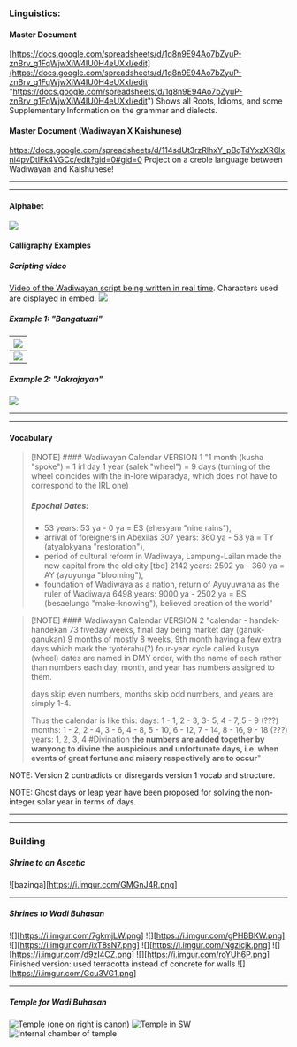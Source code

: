 ### Linguistics:

#### Master Document 
[https://docs.google.com/spreadsheets/d/1q8n9E94Ao7bZyuP-znBrv_g1FqWjwXiW4IU0H4eUXxI/edit](https://docs.google.com/spreadsheets/d/1q8n9E94Ao7bZyuP-znBrv_g1FqWjwXiW4IU0H4eUXxI/edit "https://docs.google.com/spreadsheets/d/1q8n9E94Ao7bZyuP-znBrv_g1FqWjwXiW4IU0H4eUXxI/edit")
Shows all Roots, Idioms, and some Supplementary Information on the grammar and dialects.

#### Master Document (Wadiwayan X Kaishunese)
https://docs.google.com/spreadsheets/d/114sdUt3rzRlhxY_pBqTdYxzXR6Ixni4pvDtlFk4VGCc/edit?gid=0#gid=0
Project on a creole language between Wadiwayan and Kaishunese!
___
___
#### Alphabet 
![](https://i.imgur.com/H0f0bAW.png)

#### Calligraphy Examples

##### Scripting video
[Video of the Wadiwayan script being written in real time](). Characters used are displayed in embed.
![](https://i.imgur.com/gWzyu8r.jpeg)

##### Example 1: "Bangatuari"

| ![](https://i.imgur.com/tmSudef.png)  |
| ------------------------------------- |
| ![](https://i.imgur.com/vGrvb8m.jpeg) |
##### Example 2: "Jakrajayan"
![](https://i.imgur.com/u3w5KIw.png)
___
___
#### Vocabulary

> [!NOTE] #### Wadiwayan Calendar VERSION 1
> "1 month (kusha "spoke") = 1 irl day 
> 1 year (salek "wheel") = 9 days (turning of the wheel coincides with the in-lore wiparadya, which does not have to correspond to the IRL one) 
> ##### Epochal Dates:
> - 53 years: 53 ya - 0 ya = ES (ehesyam "nine rains"), 
> - arrival of foreigners in Abexilas 307 years: 360 ya - 53 ya = TY (atyalokyana "restoration"),
> - period of cultural reform in Wadiwaya, Lampung-Lailan made the new capital from the old city \[tbd\] 2142 years: 2502 ya - 360 ya = AY (ayuyunga "blooming"), 
> - foundation of Wadiwaya as a nation, return of Ayuyuwana as the ruler of Wadiwaya 6498 years: 9000 ya - 2502 ya = BS (besaelunga "make-knowing"), believed creation of the world"

> [!NOTE] #### Wadiwayan Calendar VERSION 2
> "calendar - handek-handekan 73 fiveday weeks, final day being market day (ganuk-ganukan) 9 months of mostly 8 weeks, 9th month having a few extra days which mark the tyotérahu(?) four-year cycle called kusya (wheel) dates are named in DMY order, with the name of each rather than numbers each day, month, and year has numbers assigned to them. 
> 
> days skip even numbers, months skip odd numbers, and years are simply 1-4. 
> 
> Thus the calendar is like this: 
> days: 1 - 1, 2 - 3, 3- 5, 4 - 7, 5 - 9 (???)
> months: 1 - 2, 2 - 4, 3 - 6, 4 - 8, 5 - 10, 6 - 12, 7 - 14, 8 - 16, 9 - 18 (???)
> years: 1, 2, 3, 4 
> #Divination **the numbers are added together by wanyong to divine the auspicious and unfortunate days, i.e. when events of great fortune and misery respectively are to occur**"

NOTE: Version 2 contradicts or disregards version 1 vocab and structure.

NOTE: Ghost days or leap year have been proposed for solving the non-integer solar year in terms of days.

___ 
___
### Building
##### Shrine to an Ascetic
![bazinga][https://i.imgur.com/GMGnJ4R.png]
___
##### Shrines to Wadi Buhasan
![][https://i.imgur.com/7gkmjLW.png]
![][https://i.imgur.com/gPHBBKW.png]
![][https://i.imgur.com/ixT8sN7.png]
![][https://i.imgur.com/Ngzicjk.png]
![][https://i.imgur.com/d9zI4CZ.png]
![][https://i.imgur.com/roYUh6P.png]
Finished version: used terracotta instead of concrete for walls
![][https://i.imgur.com/Gcu3VG1.png]
___
##### Temple for Wadi Buhasan
![Temple (one on right is canon)](https://i.imgur.com/LO4zhCf.png)
![Temple in SW](https://i.imgur.com/SgrJpLy.png)
![Internal chamber of temple](https://i.imgur.com/db4GFit.png)
